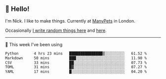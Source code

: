 ## 👋 Hello! 

I'm Nick. I like to make things. Currently at [ManyPets](https://manypets.com) in London.

Occasionally [I write random things here](https://nicksnell.com) and [here](https://twitter.com/nicksnell).

-------

🚀 This week I've been using

<!--START_SECTION:waka-->

```txt
Python       4 hrs 23 mins   ███████████████▒░░░░░░░░░   61.52 %
Markdown     50 mins         ███░░░░░░░░░░░░░░░░░░░░░░   11.90 %
CSV          33 mins         ██░░░░░░░░░░░░░░░░░░░░░░░   07.73 %
TOML         31 mins         █▓░░░░░░░░░░░░░░░░░░░░░░░   07.27 %
YAML         17 mins         █░░░░░░░░░░░░░░░░░░░░░░░░   04.20 %
```

<!--END_SECTION:waka-->

